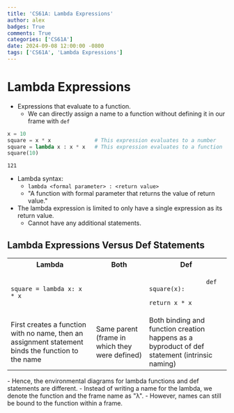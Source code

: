 ```yaml
---
title: 'CS61A: Lambda Expressions'
author: alex
badges: True
comments: True
categories: ['CS61A']
date: 2024-09-08 12:00:00 -0800
tags: ['CS61A', 'Lambda Expressions']
---
```


# Lambda Expressions
- Expressions that evaluate to a function.
    - We can directly assign a name to a function without defining it in our frame with `def`


```python
x = 10
square = x * x              # This expression evaluates to a number
square = lambda x : x * x   # This expression evaluates to a function
square(10)
```




    121



- Lambda syntax:
    - `lambda <formal parameter> : <return value>`
    - "A function with formal parameter that returns the value of return value."
- The lambda expression is limited to only have a single expression as its return value.
    - Cannot have any additional statements.

## Lambda Expressions Versus Def Statements
<table>
    <tr>
        <th>Lambda</th>
        <th> Both </th>
        <th>Def</th>
    </tr>
    <tr>
        <td><code>square = lambda x: x * x</code></td>
        <td></td>
        <td>
            <code>
                def square(x):
                    return x * x
            </code>
        </td>
    </tr>
    <tr>
        <td> First creates a function with no name, then an assignment statement binds the function to the name</td>
        <td> Same parent (frame in which they were defined) </td>
        <td>Both binding and function creation happens as a byproduct of def statement (intrinsic naming)</td>
    </tr>
</table>
- Hence, the environmental diagrams for lambda functions and def statements are different.
    - Instead of writing a name for the lambda, we denote the function and the frame name as "λ".
    - However, names can still be bound to the function within a frame.

